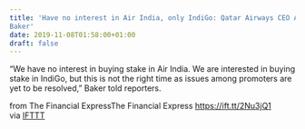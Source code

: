 ```yaml
---
title: 'Have no interest in Air India, only IndiGo: Qatar Airways CEO Akbar Al
Baker'
date: 2019-11-08T01:58:00+01:00
draft: false
---
```


“We have no interest in buying stake in Air India. We are interested in buying stake in IndiGo, but this is not the right time as issues among promoters are yet to be resolved,” Baker told reporters.  
  
from The Financial ExpressThe Financial Express https://ift.tt/2Nu3jQ1  
via [IFTTT](https://ifttt.com/?ref=da&site=blogger)
